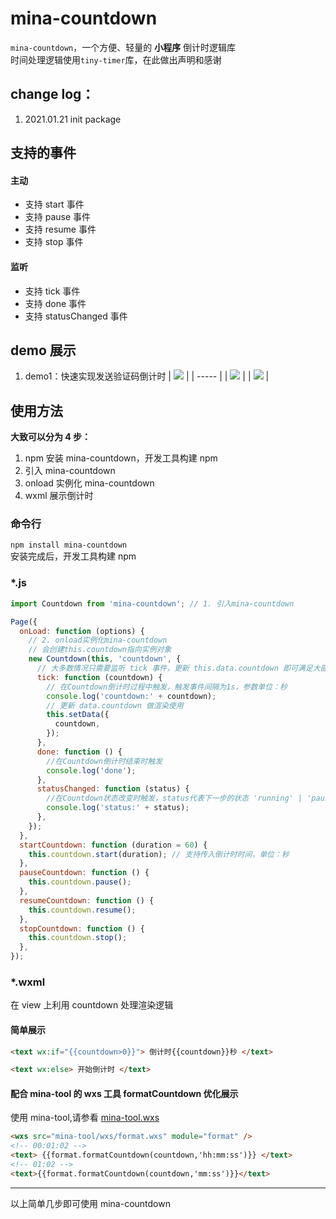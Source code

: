 # mina-countdown

`mina-countdown`，一个方便、轻量的 **小程序** 倒计时逻辑库  
时间处理逻辑使用`tiny-timer`库，在此做出声明和感谢

## change log：

1. 2021.01.21 init package

## 支持的事件

#### 主动

- 支持 start 事件
- 支持 pause 事件
- 支持 resume 事件
- 支持 stop 事件

#### 监听

- 支持 tick 事件
- 支持 done 事件
- 支持 statusChanged 事件

## demo 展示

1. demo1：快速实现发送验证码倒计时
   | ![](https://636f-could-test-1258393788.tcb.qcloud.la/README/mina-countdown-dem01-2.jpeg) |
   | ----- |
   | ![](https://636f-could-test-1258393788.tcb.qcloud.la/README/mina-countdown-demo1-1.jpeg) |
   | ![](https://636f-could-test-1258393788.tcb.qcloud.la/QRCode/pages-mina-countdown-demo1-index_qrcode=1.jpg) |

## 使用方法

**大致可以分为 4 步：**

1. npm 安装 mina-countdown，开发工具构建 npm
2. 引入 mina-countdown
3. onload 实例化 mina-countdown
4. wxml 展示倒计时

### 命令行

`npm install mina-countdown `  
安装完成后，开发工具构建 npm

### \*.js

```javascript
import Countdown from 'mina-countdown'; // 1. 引入mina-countdown

Page({
  onLoad: function (options) {
    // 2. onload实例化mina-countdown
    // 会创建this.countdown指向实例对象
    new Countdown(this, 'countdown', {
      // 大多数情况只需要监听 tick 事件，更新 this.data.countdown 即可满足大部分场景
      tick: function (countdown) {
        // 在Countdown倒计时过程中触发，触发事件间隔为1s，参数单位：秒
        console.log('countdown:' + countdown);
        // 更新 data.countdown 做渲染使用
        this.setData({
          countdown,
        });
      },
      done: function () {
        //在Countdown倒计时结束时触发
        console.log('done');
      },
      statusChanged: function (status) {
        //在Countdown状态改变时触发，status代表下一步的状态 'running' | 'paused' | 'stopped'
        console.log('status:' + status);
      },
    });
  },
  startCountdown: function (duration = 60) {
    this.countdown.start(duration); // 支持传入倒计时时间，单位：秒
  },
  pauseCountdown: function () {
    this.countdown.pause();
  },
  resumeCountdown: function () {
    this.countdown.resume();
  },
  stopCountdown: function () {
    this.countdown.stop();
  },
});
```

### \*.wxml

在 view 上利用 countdown 处理渲染逻辑

#### 简单展示

```html
<text wx:if="{{countdown>0}}"> 倒计时{{countdown}}秒 </text>

<text wx:else> 开始倒计时 </text>
```

#### 配合 mina-tool 的 wxs 工具 formatCountdown 优化展示

使用 mina-tool,请参看 [mina-tool.wxs](https://github.com/Yrobot/mina-tool#wxs)

```html
<wxs src="mina-tool/wxs/format.wxs" module="format" />
<!-- 00:01:02 -->
<text> {{format.formatCountdown(countdown,'hh:mm:ss')}} </text>
<!-- 01:02 -->
<text>{{format.formatCountdown(countdown,'mm:ss')}}</text>
```

---

以上简单几步即可使用 mina-countdown
